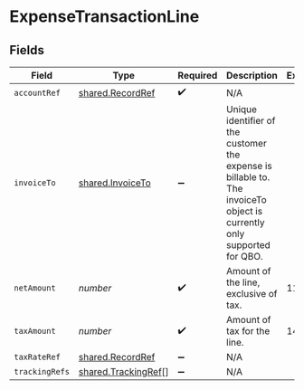# ExpenseTransactionLine


## Fields

| Field                                                                                                                   | Type                                                                                                                    | Required                                                                                                                | Description                                                                                                             | Example                                                                                                                 |
| ----------------------------------------------------------------------------------------------------------------------- | ----------------------------------------------------------------------------------------------------------------------- | ----------------------------------------------------------------------------------------------------------------------- | ----------------------------------------------------------------------------------------------------------------------- | ----------------------------------------------------------------------------------------------------------------------- |
| `accountRef`                                                                                                            | [shared.RecordRef](../../../sdk/models/shared/recordref.md)                                                             | :heavy_check_mark:                                                                                                      | N/A                                                                                                                     |                                                                                                                         |
| `invoiceTo`                                                                                                             | [shared.InvoiceTo](../../../sdk/models/shared/invoiceto.md)                                                             | :heavy_minus_sign:                                                                                                      | Unique identifier of the customer the expense is billable to. The invoiceTo object is currently only supported for QBO. |                                                                                                                         |
| `netAmount`                                                                                                             | *number*                                                                                                                | :heavy_check_mark:                                                                                                      | Amount of the line, exclusive of tax.                                                                                   | 110.42                                                                                                                  |
| `taxAmount`                                                                                                             | *number*                                                                                                                | :heavy_check_mark:                                                                                                      | Amount of tax for the line.                                                                                             | 14.43                                                                                                                   |
| `taxRateRef`                                                                                                            | [shared.RecordRef](../../../sdk/models/shared/recordref.md)                                                             | :heavy_minus_sign:                                                                                                      | N/A                                                                                                                     |                                                                                                                         |
| `trackingRefs`                                                                                                          | [shared.TrackingRef](../../../sdk/models/shared/trackingref.md)[]                                                       | :heavy_minus_sign:                                                                                                      | N/A                                                                                                                     |                                                                                                                         |